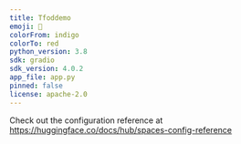 ```yaml
---
title: Tfoddemo
emoji: 🐢
colorFrom: indigo
colorTo: red
python_version: 3.8
sdk: gradio
sdk_version: 4.0.2
app_file: app.py
pinned: false
license: apache-2.0
---
```


Check out the configuration reference at https://huggingface.co/docs/hub/spaces-config-reference
